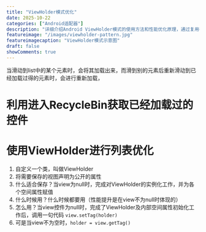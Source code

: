 ```yaml
---
title: "ViewHolder模式优化"
date: 2025-10-22
categories: ["Android适配器"]
description: "详细介绍Android ViewHolder模式的使用方法和性能优化原理，通过复用视图提升列表性能"
featureimage: "/images/viewholder-pattern.jpg"
featureimagecaption: "ViewHolder模式示意图"
draft: false
showComments: true
---
```


当滑动到list中的某个元素时，会将其加载出来，而滑到别的元素后重新滑动到已经加载过得的元素时，会进行重新加载，
# 利用进入RecycleBin获取已经加载过的控件
# 使用ViewHolder进行列表优化
1. 自定义一个类，叫做ViewHolder
2. 将需要保存的视图声明为公开的属性
3. 什么适合保存？当view为null时，完成对ViewHolder的实例化工作，并为各个空间属性赋值
4. 什么时候用？什么时候都要用（性能提升是在view不为null时体现的）
5. 怎么用？当view控件为null时，完成了ViewHolder及内部空间属性初始化工作后，调用一句代码 `view.setTag(holder)`
6. 可是当view不为空时，`holder = view.getTag()`